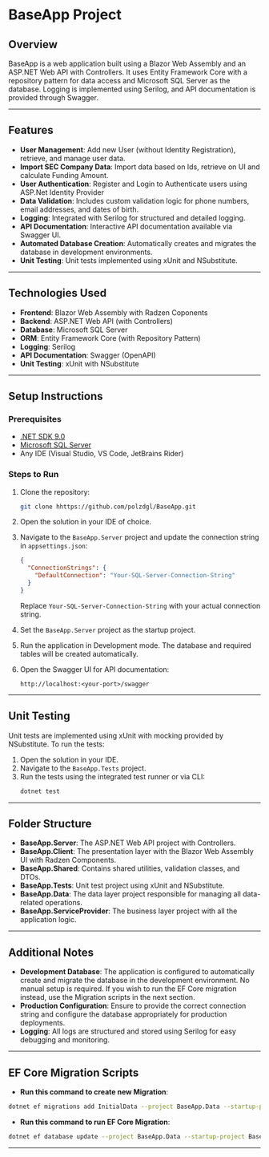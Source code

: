 # BaseApp Project

## Overview

BaseApp is a web application built using a Blazor Web Assembly and an ASP.NET Web API with Controllers. It uses Entity Framework Core with a repository pattern for data access and Microsoft SQL Server as the database. Logging is implemented using Serilog, and API documentation is provided through Swagger.

---

## Features

- **User Management**: Add new User (without Identity Registration), retrieve, and manage user data.
- **Import SEC Company Data**: Import data based on Ids, retrieve on UI and calculate Funding Amount.
- **User Authentication**: Register and Login to Authenticate users using ASP.Net Identity Provider 
- **Data Validation**: Includes custom validation logic for phone numbers, email addresses, and dates of birth.
- **Logging**: Integrated with Serilog for structured and detailed logging.
- **API Documentation**: Interactive API documentation available via Swagger UI.
- **Automated Database Creation**: Automatically creates and migrates the database in development environments.
- **Unit Testing**: Unit tests implemented using xUnit and NSubstitute.

---

## Technologies Used

- **Frontend**: Blazor Web Assembly with Radzen Coponents
- **Backend**: ASP.NET Web API (with Controllers)
- **Database**: Microsoft SQL Server
- **ORM**: Entity Framework Core (with Repository Pattern)
- **Logging**: Serilog
- **API Documentation**: Swagger (OpenAPI)
- **Unit Testing**: xUnit with NSubstitute

---

## Setup Instructions

### Prerequisites

- [.NET SDK 9.0](https://dotnet.microsoft.com/)
- [Microsoft SQL Server](https://www.microsoft.com/en-us/sql-server)
- Any IDE (Visual Studio, VS Code, JetBrains Rider)

### Steps to Run

1. Clone the repository:
   ```bash
   git clone hhttps://github.com/polzdgl/BaseApp.git
   ```
2. Open the solution in your IDE of choice.
3. Navigate to the `BaseApp.Server` project and update the connection string in `appsettings.json`:

   ```json
   {
     "ConnectionStrings": {
       "DefaultConnection": "Your-SQL-Server-Connection-String"
     }
   }
   ```

   Replace `Your-SQL-Server-Connection-String` with your actual connection string.

4. Set the `BaseApp.Server` project as the startup project.
5. Run the application in Development mode. The database and required tables will be created automatically.
6. Open the Swagger UI for API documentation:
   ```
   http://localhost:<your-port>/swagger
   ```

---

## Unit Testing

Unit tests are implemented using xUnit with mocking provided by NSubstitute. To run the tests:

1. Open the solution in your IDE.
2. Navigate to the `BaseApp.Tests` project.
3. Run the tests using the integrated test runner or via CLI:
   ```bash
   dotnet test
   ```

---

## Folder Structure

- **BaseApp.Server**: The ASP.NET Web API project with Controllers. 
- **BaseApp.Client**: The presentation layer with the Blazor Web Assembly UI with Radzen Components.
- **BaseApp.Shared**: Contains shared utilities, validation classes, and DTOs.
- **BaseApp.Tests**: Unit test project using xUnit and NSubstitute.
- **BaseApp.Data**: The data layer project responsible for managing all data-related operations.
- **BaseApp.ServiceProvider**: The business layer project with all the application logic.
---

## Additional Notes

- **Development Database**: The application is configured to automatically create and migrate the database in the development environment. No manual setup is required. If you wish to run the EF Core migration instead, use the Migration scripts in the next section.
- **Production Configuration**: Ensure to provide the correct connection string and configure the database appropriately for production deployments.
- **Logging**: All logs are structured and stored using Serilog for easy debugging and monitoring.

---

## EF Core Migration Scripts

- **Run this command to create new Migration**:
```bash
dotnet ef migrations add InitialData --project BaseApp.Data --startup-project BaseApp.Server`
```
- **Run this command to run EF Core Migration**:
 ```bash
dotnet ef database update --project BaseApp.Data --startup-project BaseApp.Server
```
---
